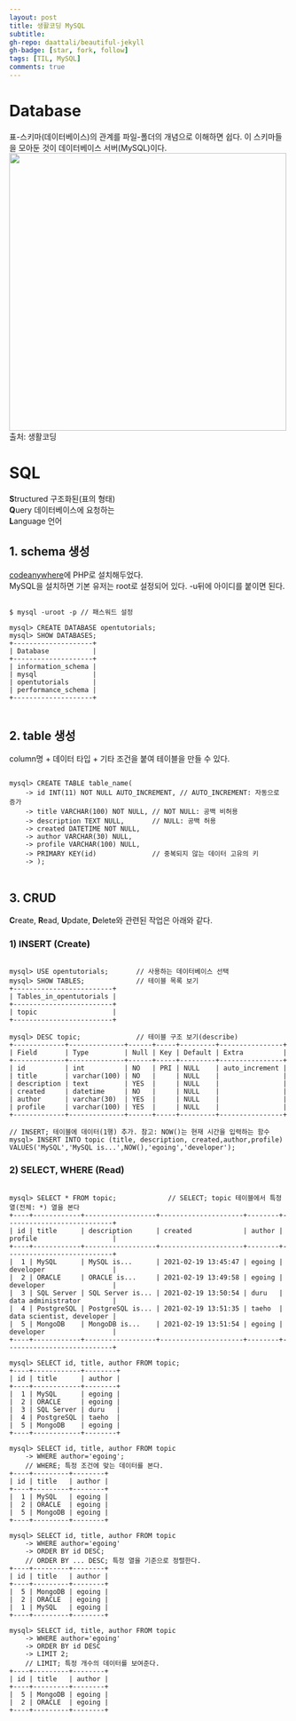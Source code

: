 ```yaml
---
layout: post
title: 생활코딩 MySQL
subtitle: 
gh-repo: daattali/beautiful-jekyll
gh-badge: [star, fork, follow]
tags: [TIL, MySQL]
comments: true
---
```


# Database
표-스키마(데이터베이스)의 관계를 파일-폴더의 개념으로 이해하면 쉽다. 이 스키마들을 모아둔 것이 데이터베이스 서버(MySQL)이다.  
<img src='https://user-images.githubusercontent.com/40853572/105352298-0f03eb00-5c31-11eb-9cd2-59b0dbaa755b.png' width='500'>  
출처: 생활코딩

# SQL
**S**tructured 구조화된(표의 형태)  
**Q**uery  데이터베이스에 요청하는  
**L**anguage 언어

## 1. schema 생성
[codeanywhere](https://codeanywhere.com/)에 PHP로 설치해두었다.  
MySQL을 설치하면 기본 유저는 root로 설정되어 있다. -u뒤에 아이디를 붙이면 된다. 
<pre>
<code>
$ mysql -uroot -p // 패스워드 설정

mysql> CREATE DATABASE opentutorials;
mysql> SHOW DATABASES;
+--------------------+
| Database           |
+--------------------+
| information_schema |
| mysql              |
| opentutorials      |
| performance_schema |
+--------------------+
</code>
</pre>

## 2. table 생성
column명 + 데이터 타입 + 기타 조건을 붙여 테이블을 만들 수 있다.
<pre>
<code>
mysql> CREATE TABLE table_name(
    -> id INT(11) NOT NULL AUTO_INCREMENT, // AUTO_INCREMENT: 자동으로 증가
    -> title VARCHAR(100) NOT NULL, // NOT NULL: 공백 비허용
    -> description TEXT NULL,       // NULL: 공백 허용
    -> created DATETIME NOT NULL,
    -> author VARCHAR(30) NULL,
    -> profile VARCHAR(100) NULL,
    -> PRIMARY KEY(id)              // 중복되지 않는 데이터 고유의 키
    -> );
</code>
</pre>

## 3. CRUD
**C**reate, **R**ead, **U**pdate, **D**elete와 관련된 작업은 아래와 같다.
### 1) INSERT (Create)

<pre><code>
mysql> USE opentutorials;       // 사용하는 데이터베이스 선택
mysql> SHOW TABLES;             // 테이블 목록 보기
+-------------------------+
| Tables_in_opentutorials |
+-------------------------+
| topic                   |
+-------------------------+

mysql> DESC topic;              // 테이블 구조 보기(describe)
+-------------+--------------+------+-----+---------+----------------+
| Field       | Type         | Null | Key | Default | Extra          |
+-------------+--------------+------+-----+---------+----------------+
| id          | int          | NO   | PRI | NULL    | auto_increment |
| title       | varchar(100) | NO   |     | NULL    |                |
| description | text         | YES  |     | NULL    |                |
| created     | datetime     | NO   |     | NULL    |                |
| author      | varchar(30)  | YES  |     | NULL    |                |
| profile     | varchar(100) | YES  |     | NULL    |                |
+-------------+--------------+------+-----+---------+----------------+

// INSERT; 테이블에 데이터(1행) 추가. 참고: NOW()는 현재 시간을 입력하는 함수
mysql> INSERT INTO topic (title, description, created,author,profile) VALUES('MySQL','MySQL is...',NOW(),'egoing','developer');     
</code></pre>


### 2) SELECT, WHERE (Read)

<pre><code>
mysql> SELECT * FROM topic;             // SELECT; topic 테이블에서 특정 열(전체: *) 열을 본다
+----+------------+------------------+---------------------+--------+---------------------------+
| id | title      | description      | created             | author | profile                   |
+----+------------+------------------+---------------------+--------+---------------------------+
|  1 | MySQL      | MySQL is...      | 2021-02-19 13:45:47 | egoing | developer                 |
|  2 | ORACLE     | ORACLE is...     | 2021-02-19 13:49:58 | egoing | developer                 |
|  3 | SQL Server | SQL Server is... | 2021-02-19 13:50:54 | duru   | data administrator        |
|  4 | PostgreSQL | PostgreSQL is... | 2021-02-19 13:51:35 | taeho  | data scientist, developer |
|  5 | MongoDB    | MongoDB is...    | 2021-02-19 13:51:54 | egoing | developer                 |
+----+------------+------------------+---------------------+--------+---------------------------+

mysql> SELECT id, title, author FROM topic; 
+----+------------+--------+
| id | title      | author |
+----+------------+--------+
|  1 | MySQL      | egoing |
|  2 | ORACLE     | egoing |
|  3 | SQL Server | duru   |
|  4 | PostgreSQL | taeho  |
|  5 | MongoDB    | egoing |
+----+------------+--------+

mysql> SELECT id, title, author FROM topic 
    -> WHERE author='egoing';    
    // WHERE; 특정 조건에 맞는 데이터를 본다.
+----+---------+--------+
| id | title   | author |
+----+---------+--------+
|  1 | MySQL   | egoing |
|  2 | ORACLE  | egoing |
|  5 | MongoDB | egoing |
+----+---------+--------+

mysql> SELECT id, title, author FROM topic 
    -> WHERE author='egoing'
    -> ORDER BY id DESC;        
    // ORDER BY ... DESC; 특정 열을 기준으로 정렬한다.
+----+---------+--------+
| id | title   | author |
+----+---------+--------+
|  5 | MongoDB | egoing |
|  2 | ORACLE  | egoing |
|  1 | MySQL   | egoing |
+----+---------+--------+

mysql> SELECT id, title, author FROM topic
    -> WHERE author='egoing'
    -> ORDER BY id DESC
    -> LIMIT 2;                 
    // LIMIT; 특정 개수의 데이터를 보여준다.
+----+---------+--------+
| id | title   | author |
+----+---------+--------+
|  5 | MongoDB | egoing |
|  2 | ORACLE  | egoing |
+----+---------+--------+
</code></pre>


